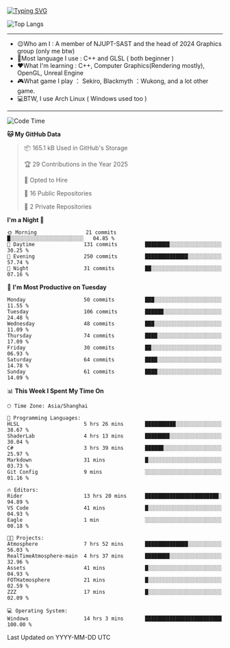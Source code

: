 <a href="https://git.io/typing-svg">
  <img src="https://readme-typing-svg.demolab.com?font=Fira+Code&pause=1000&random=false&width=435&separator=%3D&lines=std%3A%3Aprintln(%22Hello,+world!%22);" alt="Typing SVG" />
</a>

![Top Langs](https://github-readme-stats.vercel.app/api/top-langs/?username=FOTH0626&theme=transparent)

---

- 😉Who am I : A member of NJUPT-SAST and the head of 2024 Graphics group (only me btw)
- 📖Most language I use : C++ and GLSL ( both beginner )
- ❤What I'm learning : C++, Computer Graphics(Rendering mostly), OpenGL, Unreal Engine
- 🎮What game I play ： Sekiro, Blackmyth ：Wukong, and a lot other game.
- 💻BTW, I use Arch Linux ( Windows used too )
---
<!--START_SECTION:waka-->
![Code Time](http://img.shields.io/badge/Code%20Time-115%20hrs%2024%20mins-blue)

**🐱 My GitHub Data** 

> 📦 165.1 kB Used in GitHub's Storage 
 > 
> 🏆 29 Contributions in the Year 2025
 > 
> 💼 Opted to Hire
 > 
> 📜 16 Public Repositories 
 > 
> 🔑 2 Private Repositories 
 > 
**I'm a Night 🦉** 

```text
🌞 Morning                21 commits          █░░░░░░░░░░░░░░░░░░░░░░░░   04.85 % 
🌆 Daytime                131 commits         ████████░░░░░░░░░░░░░░░░░   30.25 % 
🌃 Evening                250 commits         ██████████████░░░░░░░░░░░   57.74 % 
🌙 Night                  31 commits          ██░░░░░░░░░░░░░░░░░░░░░░░   07.16 % 
```
📅 **I'm Most Productive on Tuesday** 

```text
Monday                   50 commits          ███░░░░░░░░░░░░░░░░░░░░░░   11.55 % 
Tuesday                  106 commits         ██████░░░░░░░░░░░░░░░░░░░   24.48 % 
Wednesday                48 commits          ███░░░░░░░░░░░░░░░░░░░░░░   11.09 % 
Thursday                 74 commits          ████░░░░░░░░░░░░░░░░░░░░░   17.09 % 
Friday                   30 commits          ██░░░░░░░░░░░░░░░░░░░░░░░   06.93 % 
Saturday                 64 commits          ████░░░░░░░░░░░░░░░░░░░░░   14.78 % 
Sunday                   61 commits          ████░░░░░░░░░░░░░░░░░░░░░   14.09 % 
```


📊 **This Week I Spent My Time On** 

```text
🕑︎ Time Zone: Asia/Shanghai

💬 Programming Languages: 
HLSL                     5 hrs 26 mins       ██████████░░░░░░░░░░░░░░░   38.67 % 
ShaderLab                4 hrs 13 mins       ████████░░░░░░░░░░░░░░░░░   30.04 % 
C#                       3 hrs 39 mins       ██████░░░░░░░░░░░░░░░░░░░   25.97 % 
Markdown                 31 mins             █░░░░░░░░░░░░░░░░░░░░░░░░   03.73 % 
Git Config               9 mins              ░░░░░░░░░░░░░░░░░░░░░░░░░   01.16 % 

🔥 Editors: 
Rider                    13 hrs 20 mins      ████████████████████████░   94.89 % 
VS Code                  41 mins             █░░░░░░░░░░░░░░░░░░░░░░░░   04.93 % 
Eagle                    1 min               ░░░░░░░░░░░░░░░░░░░░░░░░░   00.18 % 

🐱‍💻 Projects: 
Atmosphere               7 hrs 52 mins       ██████████████░░░░░░░░░░░   56.03 % 
RealTimeAtmosphere-main  4 hrs 37 mins       ████████░░░░░░░░░░░░░░░░░   32.96 % 
Assets                   41 mins             █░░░░░░░░░░░░░░░░░░░░░░░░   04.93 % 
FOTHatmosphere           21 mins             █░░░░░░░░░░░░░░░░░░░░░░░░   02.59 % 
ZZZ                      17 mins             █░░░░░░░░░░░░░░░░░░░░░░░░   02.09 % 

💻 Operating System: 
Windows                  14 hrs 3 mins       █████████████████████████   100.00 % 
```


 Last Updated on YYYY-MM-DD UTC
<!--END_SECTION:waka-->
